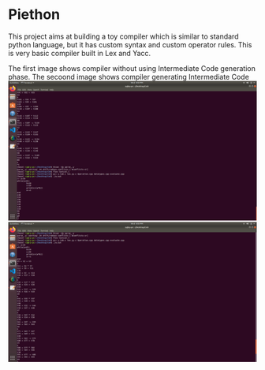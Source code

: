# Piethon

This project aims at building a toy compiler which is similar to standard python language, but it has custom syntax and custom operator rules. This is very basic compiler built in Lex and Yacc. 

The first image shows compiler without using Intermediate Code generation phase. 
The secoond image shows compiler generating Intermediate Code
![alt text](https://github.com/toughdude07/Piethon/blob/main/Example_Without_ICG.png)
![alt text](https://github.com/toughdude07/Piethon/blob/main/Example_With_ICG.png)

